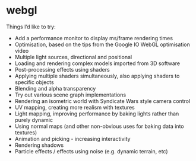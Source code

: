 webgl
=====

Things I’d like to try:

* Add a performance monitor to display ms/frame rendering times
* Optimisation, based on the tips from the Google IO WebGL optimisation video
* Multiple light sources, directional and positional
* Loading and rendering complex models imported from 3D software
* Post-processing effects using shaders
* Applying multiple shaders simultaneously, also applying shaders to specific objects
* Blending and alpha transparency
* Try out various scene graph implementations
* Rendering an isometric world with Syndicate Wars style camera control
* UV mapping, creating more realism with textures
* Light mapping, improving performance by baking lights rather than purely dynamic
* Using normal maps (and other non-obvious uses for baking data into textures)
* Animation and picking - increasing interactivity
* Rendering shadows
* Particle effects / effects using noise (e.g. dynamic terrain, etc)
